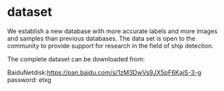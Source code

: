 # dataset
We establish a new database with more accurate labels and more images and samples than previous databases. The data set is open to the community to provide support for research in the field of ship detection.

The complete dataset can be downloaded from:

BaiduNetdisk:https://pan.baidu.com/s/1zM3DwVs9JX5pF6KajS-3-g password: etxg
